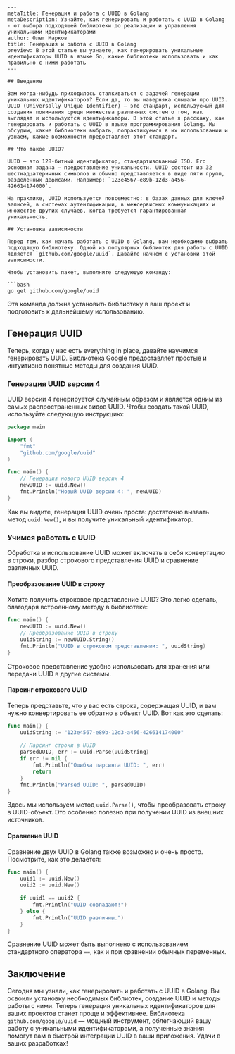 ```
---
metaTitle: Генерация и работа с UUID в Golang
metaDescription: Узнайте, как генерировать и работать с UUID в Golang - от выбора подходящей библиотеки до реализации и управления уникальными идентификаторами
author: Олег Марков
title: Генерация и работа с UUID в Golang
preview: В этой статье вы узнаете, как генерировать уникальные идентификаторы UUID в языке Go, какие библиотеки использовать и как правильно с ними работать
---

## Введение

Вам когда-нибудь приходилось сталкиваться с задачей генерации уникальных идентификаторов? Если да, то вы наверняка слышали про UUID. UUID (Universally Unique Identifier) — это стандарт, используемый для создания понимания среди множества различных систем о том, как выглядят и используются идентификаторы. В этой статье я расскажу, как генерировать и работать с UUID в языке программирования Golang. Мы обсудим, какие библиотеки выбрать, попрактикуемся в их использовании и узнаем, какие возможности предоставляет этот стандарт.

## Что такое UUID?

UUID — это 128-битный идентификатор, стандартизованный ISO. Его основная задача — предоставление уникальности. UUID состоит из 32 шестнадцатеричных символов и обычно представляется в виде пяти групп, разделенных дефисами. Например: `123e4567-e89b-12d3-a456-426614174000`.

На практике, UUID используется повсеместно: в базах данных для ключей записей, в системах аутентификации, в межсервисных коммуникациях и множестве других случаев, когда требуется гарантированная уникальность.

## Установка зависимости

Перед тем, как начать работать с UUID в Golang, вам необходимо выбрать подходящую библиотеку. Одной из популярных библиотек для работы с UUID является `github.com/google/uuid`. Давайте начнем с установки этой зависимости.

Чтобы установить пакет, выполните следующую команду:

```bash
go get github.com/google/uuid
```

Эта команда должна установить библиотеку в ваш проект и подготовить к дальнейшему использованию.

## Генерация UUID

Теперь, когда у нас есть everything in place, давайте научимся генерировать UUID. Библиотека Google предоставляет простые и интуитивно понятные методы для создания UUID.

### Генерация UUID версии 4

UUID версии 4 генерируется случайным образом и является одним из самых распространенных видов UUID. Чтобы создать такой UUID, используйте следующую инструкцию:

```go
package main

import (
    "fmt"
    "github.com/google/uuid"
)

func main() {
    // Генерация нового UUID версии 4
    newUUID := uuid.New()
    fmt.Println("Новый UUID версии 4: ", newUUID)
}
```

Как вы видите, генерация UUID очень проста: достаточно вызвать метод `uuid.New()`, и вы получите уникальный идентификатор.

### Учимся работать с UUID

Обработка и использование UUID может включать в себя конвертацию в строки, разбор строкового представления UUID и сравнение различных UUID.

#### Преобразование UUID в строку

Хотите получить строковое представление UUID? Это легко сделать, благодаря встроенному методу в библиотеке:

```go
func main() {
    newUUID := uuid.New()
    // Преобразование UUID в строку
    uuidString := newUUID.String()
    fmt.Println("UUID в строковом представлении: ", uuidString)
}
```

Строковое представление удобно использовать для хранения или передачи UUID в другие системы.

#### Парсинг строкового UUID

Теперь представьте, что у вас есть строка, содержащая UUID, и вам нужно конвертировать ее обратно в объект UUID. Вот как это сделать:

```go
func main() {
    uuidString := "123e4567-e89b-12d3-a456-426614174000"
    
    // Парсинг строки в UUID
    parsedUUID, err := uuid.Parse(uuidString)
    if err != nil {
        fmt.Println("Ошибка парсинга UUID: ", err)
        return
    }
    fmt.Println("Parsed UUID: ", parsedUUID)
}
```

Здесь мы используем метод `uuid.Parse()`, чтобы преобразовать строку в UUID-объект. Это особенно полезно при получении UUID из внешних источников.

#### Сравнение UUID

Сравнение двух UUID в Golang также возможно и очень просто. Посмотрите, как это делается:

```go
func main() {
    uuid1 := uuid.New()
    uuid2 := uuid.New()
    
    if uuid1 == uuid2 {
        fmt.Println("UUID совпадают!")
    } else {
        fmt.Println("UUID различны.")
    }
}
```

Сравнение UUID может быть выполнено с использованием стандартного оператора `==`, как и при сравнении обычных переменных.

## Заключение

Сегодня мы узнали, как генерировать и работать с UUID в Golang. Вы освоили установку необходимых библиотек, создание UUID и методы работы с ними. Теперь генерация уникальных идентификаторов для ваших проектов станет проще и эффективнее. Библиотека `github.com/google/uuid` — мощный инструмент, облегчающий вашу работу с уникальными идентификаторами, а полученные знания помогут вам в быстрой интеграции UUID в ваши приложения. Удачи в ваших разработках!
```
